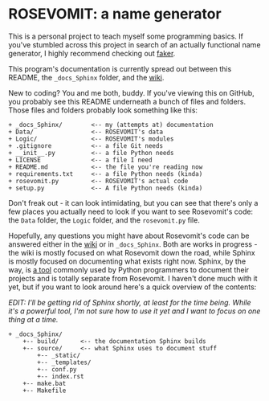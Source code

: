 # ROSEVOMIT: a name generator

This is a personal project to teach myself some programming basics. If you've stumbled across this project in search of an actually functional name generator, I highly recommend checking out [faker](https://github.com/joke2k/faker).

This program's documentation is currently spread out between this README, the `_docs_Sphinx` folder, and the [wiki](https://github.com/AlexLemna/rosevomit/wiki).

New to coding? You and me both, buddy. If you've viewing this on GitHub, you probably see this README underneath a bunch of files and folders. Those files and folders probably look something like this:

````
+ _docs_Sphinx/        <-- my (attempts at) documentation
+ Data/                <-- ROSEVOMIT's data
+ Logic/               <-- ROSEVOMIT's modules
+ .gitignore           <-- a file Git needs
+ __init__.py          <-- a file Python needs
+ LICENSE              <-- a file I need
+ README.md            <-- the file you're reading now
+ requirements.txt     <-- a file Python needs (kinda)
+ rosevomit.py         <-- ROSEVOMIT's actual code
+ setup.py             <-- A file Python needs (kinda)
````
Don't freak out - it can look intimidating, but you can see that there's only a few places you actually need to look if you want to see Rosevomit's code: the `Data` folder, the `Logic` folder, and the `rosevomit.py` file.

Hopefully, any questions you might have about Rosevomit's code can be answered either in the [wiki](https://github.com/AlexLemna/rosevomit/wiki) or in `_docs_Sphinx`. Both are works in progress - the wiki is mostly focused on what Rosevomit down the road, while Sphinx is mostly focused on documenting what exists right now. Sphinx, by the way, is [a tool](http://www.sphinx-doc.org/en/master/index.html) commonly used by Python programmers to document their projects and is totally separate from Rosevomit. I haven't done much with it yet, but if you want to look around here's a quick overview of the contents:

*EDIT: I'll be getting rid of Sphinx shortly, at least for the time being. While it's a powerful tool, I'm not sure how to use it yet and I want to focus on one thing at a time.*

````
+ _docs_Sphinx/
    +-- build/      <-- the documentation Sphinx builds
    +-- source/     <-- what Sphinx uses to document stuff
        +-- _static/
        +-- _templates/
        +-- conf.py
        +-- index.rst
    +-- make.bat
    +-- Makefile
````
